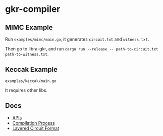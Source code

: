 # gkr-compiler

## MIMC Example

Run `examples/mimc/main.go`, it generates `circuit.txt` and `witness.txt`.

Then go to libra-gkr, and run `cargo run --release -- path-to-circuit.txt path-to-witness.txt`.

## Keccak Example

`examples/keccak/main.go`

It requires other libs.

## Docs

- [APIs](./docs/apis.md)
- [Compilation Process](./docs/compilation_process.md)
- [Layered Circuit Format](./docs/layered_circuit_format.md)